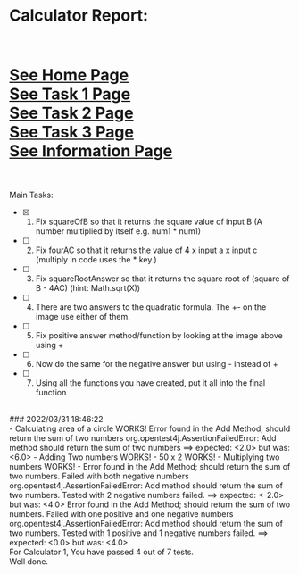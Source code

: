 # Calculator Report: 
 <br/>[See Home Page ](/README.md)
 <br/>[See Task 1 Page ](/Task1.md)
 <br/>[See Task 2 Page ](/Task2.md)
 <br/>[See Task 3 Page ](/Task3.md)
 <br/>[See Information Page ](/Info.md)
 <br/><br> 
==================


Main Tasks:
- [x] 1. Fix squareOfB so that it returns the square value of input B (A number multiplied by itself e.g. num1 * num1)
- [ ]  2. Fix fourAC so that it returns the value of 4 x input a x input c (multiply in code uses the * key.)
- [ ] 3. Fix squareRootAnswer so that it returns the square root of (square of B - 4AC) (hint: Math.sqrt(X))
- [ ]  4. There are two answers to the quadratic formula. The +- on the image use either of them. 
- [ ]  5. Fix positive answer method/function by looking at the image above using +
- [ ]  6. Now do the same for the negative answer but using - instead of +
- [ ]  7. Using all the functions you have created, put it all into the final function 

<br>
### 2022/03/31 18:46:22 
 <br>
 - Calculating area of a circle WORKS! 
Error found in the Add Method;  should return the sum of two numbers 
org.opentest4j.AssertionFailedError: Add method should return the sum of two numbers ==> expected: <2.0> but was: <6.0>
 - Adding Two numbers WORKS! 
 - 50 x 2 WORKS! 
 - Multiplying two numbers WORKS! 
 - Error found in the Add Method;  should return the sum of two numbers. Failed with both negative numbers
org.opentest4j.AssertionFailedError: Add method should return the sum of two numbers. Tested with 2 negative numbers failed. ==> expected: <-2.0> but was: <4.0>
Error found in the Add Method;  should return the sum of two numbers. Failed with one positive and one negative numbers
org.opentest4j.AssertionFailedError: Add method should return the sum of two numbers. Tested with 1 positive and 1 negative numbers failed. ==> expected: <0.0> but was: <4.0>

 <br>
For Calculator 1, You have passed 4 out of 7 tests. 
 <br>
Well done.
 <br>